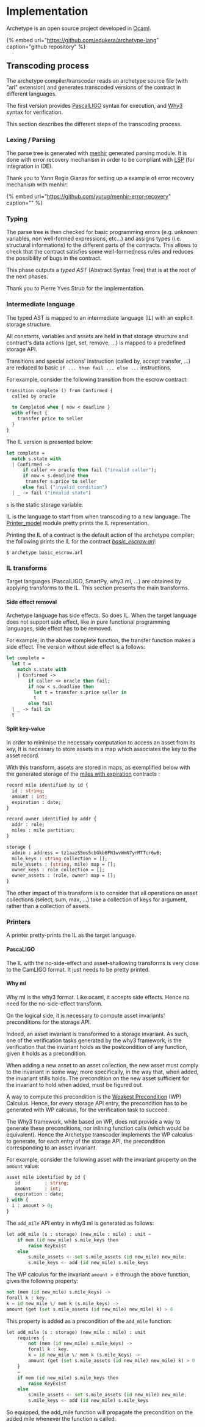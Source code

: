 # Implementation

Archetype is an open source project developed in [Ocaml](https://ocaml.org/index.html).

{% embed url="https://github.com/edukera/archetype-lang" caption="github repository" %}

## Transcoding process

The archetype compiler/transcoder reads an archetype source file \(with "arl" extension\) and generates transcoded versions of the contract in different languages.

The first version provides [PascalLIGO](http://ligolang.org/) syntax for execution, and [Why3](http://why3.lri.fr/) syntax for verification.

This section describes the different steps of the transcoding process.

### Lexing / Parsing

The parse tree is generated with [menhir](http://gallium.inria.fr/~fpottier/menhir/) generated parsing module. It is done with error recovery mechanism in order to be compliant with [LSP](https://microsoft.github.io/language-server-protocol/) \(for integration in IDE\).

Thank you to Yann Regis Gianas for setting up a example of error recovery mechanism with menhir:

{% embed url="https://github.com/yurug/menhir-error-recovery" caption="" %}

### Typing

The parse tree is then checked for basic programming errors \(e.g. unknown variables, non well-formed expressions, etc...\) and assigns types \(i.e. structural informations\) to the different parts of the contracts. This allows to check that the contract satisfies some well-formedness rules and reduces the possibility of bugs in the contract.

This phase outputs a _typed AST_ \(Abstract Syntax Tree\) that is at the root of the next phases.

Thank you to Pierre Yves Strub for the implementation.

### Intermediate language

The typed AST is mapped to an intermediate language \(IL\) with an explicit storage structure.

All constants, variables and assets are held in that storage structure and contract's data actions \(get, set, remove, ...\) is mapped to a predefined storage API.

Transitions and special actions' instruction \(called by, accept transfer, ...\) are reduced to basic `if ... then fail ... else ...` instructions.

For example, consider the following transition from the escrow contract:

```ocaml
transition complete () from Confirmed {
  called by oracle

  to Completed when { now < deadline }
  with effect {
    transfer price to seller
  }
}
```

The IL version is presented below:

```ocaml
let complete = 
  match s.state with
  | Confirmed ->
      if caller <> oracle then fail ("invalid caller");
      if now < s.deadline then
       transfer s.price to seller
      else fail ("invalid condition")
  | _ -> fail ("invalid state")
```

`s` is the static storage variable.

IL is the language to start from when transcoding to a new language. The [Printer\_model](https://github.com/edukera/archetype-lang/blob/master/src/printer_model.ml) module pretty prints the IL representation.

Printing the IL of a contract is the default action of the archetype compiler; the following prints the IL for the contract [_basic\_escrow.arl_](../contract-library/escrow/basic-escrow.md):

```text
$ archetype basic_escrow.arl
```

### IL transforms

Target languages \(PascalLIGO, SmartPy, why3 ml, ...\) are obtained by applying transforms to the IL. This section presents the main transforms.

#### Side effect removal

Archetype language has side effects. So does IL. When the target language does not support side effect, like in pure functional programming languages, side effect has to be removed.

For example, in the above complete function, the transfer function makes a side effect. The version without side effect is a follows:

```ocaml
let complete = 
  let t = 
    match s.state with
    | Confirmed ->
        if caller <> oracle then fail;
        if now < s.deadline then
          let t = transfer s.price seller in
          t
        else fail
  | _ -> fail in
  t
```

#### Split key-value

In order to minimise the necessary computation to access an asset from its key, It is necessary to store assets in a map which associates the key to the asset record.

With this transform, assets are stored in maps, as exemplified below with the generated storage of the [miles with expiration](../contract-library/tokens/miles-with-expiration.md) contracts :

```ocaml
record mile identified by id {
  id : string;
  amount : int;
  expiration : date;
}

record owner identified by addr {
  addr : role;
  miles : mile partition;
}

storage {
  admin : address = tz1aazS5ms5cbGkb6FN1wvWmN7yrMTTcr6wB;
  mile_keys : string collection = [];
  mile_assets : (string, mile) map = [];
  owner_keys : role collection = [];
  owner_assets : (role, owner) map = [];
}
```

The other impact of this transform is to consider that all operations on asset collections \(select, sum, max, ...\) take a collection of keys for argument, rather than a collection of assets.

### Printers

A printer pretty-prints the IL as the target language.

#### PascaLIGO

The IL with the no-side-effect and asset-shallowing transforms is very close to the CamLIGO format. It just needs to be pretty printed.

#### Why ml

Why ml is the why3 format. Like ocaml, it accepts side effects. Hence no need for the no-side-effect transform.

On the logical side, it is necessary to compute asset invariants' preconditions for the storage API.

Indeed, an asset invariant is transformed to a storage invariant. As such, one of the verification tasks generated by the why3 framework, is the verification that the invariant holds as the postcondition of any function, given it holds as a precondition.

When adding a new asset to an asset collection, the new asset must comply to the invariant in some way; more specifically, in the way that, when added, the invariant stills holds. The precondition on the new asset sufficient for the invariant to hold when added, must be figured out.

A way to compute this precondition is the [Weakest Precondition](https://en.wikipedia.org/wiki/Predicate_transformer_semantics#Weakest_preconditions) \(WP\) Calculus. Hence, for every storage API entry, the precondition has to be generated with WP calculus, for the verification task to succeed.

The Why3 framework, while based on WP, does not provide a way to generate these preconditions, nor inlining function calls \(which would be equivalent\). Hence the Archetype transcoder implements the WP calculus to generate, for each entry of the storage API, the precondition corresponding to an asset invariant.

For example, consider the following asset with the invariant property on the `amount` value:

```ocaml
asset mile identified by id {
   id         : string;
   amount     : int;
   expiration : date;
} with {
  i : amount > 0;
}
```

The `add_mile` API entry in why3 ml is generated as follows:

```python
let add_mile (s : storage) (new_mile : mile) : unit =
    if mem (id new_mile) s.mile_keys then
        raise KeyExist
    else
        s.mile_assets <- set s.mile_assets (id new_mile) new_mile;
        s.mile_keys <- add (id new_mile) s.mile_keys
```

The WP calculus for the invariant `amount > 0` through the above function, gives the following property:

```python
not (mem (id new_mile) s.mile_keys) ->
forall k : key. 
k = id new_mile \/ mem k (s.mile_keys) -> 
amount (get (set s.mile_assets (id new_mile) new_mile) k) > 0
```

This property is added as a precondition of the `add_mile` function:

```python
let add_mile (s : storage) (new_mile : mile) : unit
    requires { 
        not (mem (id new_mile) s.mile_keys) ->
        forall k : key. 
        k = id new_mile \/ mem k (s.mile_keys) -> 
        amount (get (set s.mile_assets (id new_mile) new_mile) k) > 0
    }
    =
    if mem (id new_mile) s.mile_keys then
        raise KeyExist
    else
        s.mile_assets <- set s.mile_assets (id new_mile) new_mile;
        s.mile_keys <- add (id new_mile) s.mile_keys
```

So equipped, the add\_mile function will propagate the precondition on the added mile whenever the function is called.

